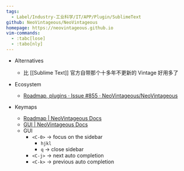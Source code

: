 ```yaml
---
tags:
  - Label/Industry-工业科学/IT/APP/Plugin/SublimeText
github: NeoVintageous/NeoVintageous
homepage: https://neovintageous.github.io
vim-commands:
  - :tabc[lose]
  - :tabo[nly]
---
```


- Alternatives
    - 比 [[Sublime Text]] 官方自带那个十多年不更新的 Vintage 好用多了

- Ecosystem
    - [Roadmap, plugins · Issue #855 · NeoVintageous/NeoVintageous](https://github.com/NeoVintageous/NeoVintageous/issues/855)

- Keymaps
    - [Roadmap | NeoVintageous Docs](https://neovintageous.github.io/roadmap)
    - [GUI | NeoVintageous Docs](https://neovintageous.github.io/reference/gui)
    - GUI
        - `<C-0>` -> focus on the sidebar
            - `hjkl`
            - `q` -> close sidebar
        - `<C-j>` -> next auto completion
        - `<C-k>` -> previous auto completion
